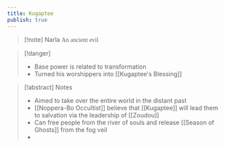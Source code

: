 ```yaml
---
title: Kugaptee
publish: true
---
```

> [!note] Narla
> <span style="font-family: 'Lucida Handwriting'; font-optical-sizing: auto; font-style: normal; word-break: break-word;">An ancient evil<span/>

> [!danger]
> - Base power is related to transformation
> - Turned his worshippers into [[Kugaptee's Blessing]]

> [!abstract] Notes
> - Aimed to take over the entire world in the distant past
> - [[Noppera-Bo Occultist]] believe that [[Kugaptee]] will lead them to salvation via the leadership of [[Zoudou]]
> - Can free people from the river of souls and release [[Season of Ghosts]] from the fog veil
> - 